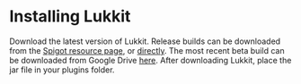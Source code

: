 # Installing Lukkit

Download the latest version of Lukkit. Release builds can be downloaded from the [Spigot resource page](https://www.spigotmc.org/resources/lukkit.32599/), or [directly](https://as1.al1l.com/Lukkit/Lukkit-2.0.jar). The most recent beta build can be downloaded from Google Drive [here](https://drive.google.com/uc?id=1TIHkS9WdDZPzkn-rB_nByJnztJbVY8vx&export=download). After downloading Lukkit, place the jar file in your plugins folder.

